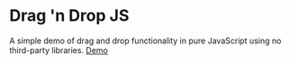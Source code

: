 # Drag 'n Drop JS

A simple demo of drag and drop functionality in pure JavaScript using no third-party libraries. [Demo](http://lukasolson.github.io/drag-n-drop-js)
